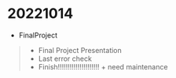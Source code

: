 # 20221014

- FinalProject
> - Final Project Presentation
> - Last error check
> - Finish!!!!!!!!!!!!!!!!!!!!! + need maintenance
